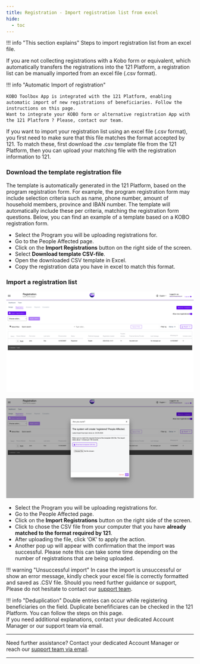 ```yaml
---
title: Registration - Import registration list from excel
hide:
  - toc
---
```


!!! info "This section explains"
    Steps to import registration list from an excel file.

If you are not collecting registrations with a Kobo form or equivalent, which automatically transfers the registrations into the 121 Platform, a registration list can be manually imported from an excel file (.csv format).

!!! info "Automatic Import of registration"

    KOBO Toolbox App is integrated with the 121 Platform, enabling automatic import of new registrations of beneficiaries. Follow the instructions on this page.
    Want to integrate your KOBO form or alternative registration App with the 121 Platform ? Please, contact our team.

If you want to import your registration list using an excel file (.csv format), you first need to make sure that this file matches the format accepted by 121. To match these, first download the .csv template file from the 121 Platform, then you can upload your matching file with the registration information to 121.

### **Download the template registration file**

The template is automatically generated in the 121 Platform, based on the program registration form.
For example, the program registration form may include selection criteria such as name, phone number, amount of household members, province and IBAN number. The template will automatically include these per criteria, matching the registration form questions. Below, you can find an example of a template based on a KOBO registration form.

<!-- INCLUDE 2 PICTURES MATCHING 5 CRITERIA + COLUMNS -->

- Select the Program you will be uploading registrations for.
- Go to the People Affected page.
- Click on the **Import Registrations** button on the right side of the screen.
- Select **Download template CSV-file**.
- Open the downloaded CSV template in Excel.
- Copy the registration data you have in excel to match this format.

### Import a registration list

![Import Registration button](https://raw.githubusercontent.com/global-121/121-platform/main/e2e/tests/__screenshots__/UserManualScreenshots/userManualScreenshots.spec.ts/RegistrationPageOverview.png)

![Import Registration pop-up](https://raw.githubusercontent.com/global-121/121-platform/main/e2e/tests/__screenshots__/UserManualScreenshots/userManualScreenshots.spec.ts/RegistrationImportFile.png)

- Select the Program you will be uploading registrations for.
- Go to the People Affected page.
- Click on the **Import Registrations** button on the right side of the screen.
- Click to chose the CSV file from your computer that you have **already matched to the format required by 121**.
- After uploading the file, click ‘OK’ to apply the action.
- Another pop up will appear with confirmation that the import was successful. Please note this can take some time depending on the number of registrations that are being uploaded.

!!! warning "Unsuccessful import"
    In case the import is unsuccessful or show an error message, kindly check your excel file is correctly formatted and saved as .CSV file.
    Should you need further guidance or support, Please do not hesitate to contact our [support team](mailto:support@121.global).

!!! info "Deduplication"
    Double entries can occur while registering beneficiaries on the field. Duplicate benefificiares can be checked in the 121 Platform. You can follow the steps on this page.  
    If you need additional explanations, contact your dedicated Account Manager or our support team via email.

___
Need further assistance? Contact your dedicated Account Manager or reach our [support team via email](mailto:support@121.global).
___

